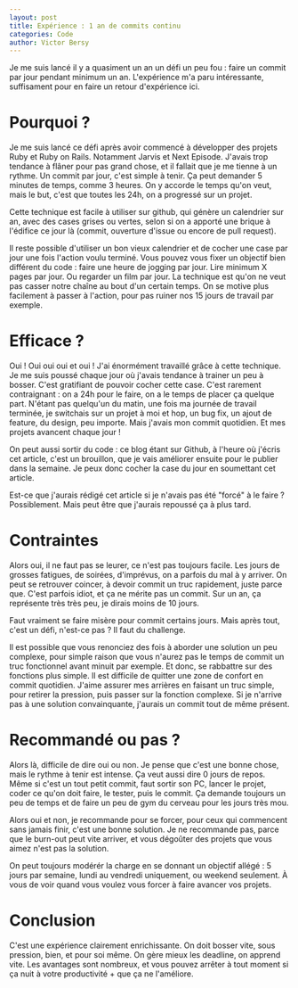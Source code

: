 ```yaml
---
layout: post
title: Expérience : 1 an de commits continu
categories: Code
author: Victor Bersy
---
```


Je me suis lancé il y a quasiment un an un défi un peu fou : faire un commit par jour pendant minimum un an.
L'expérience m'a paru intéressante, suffisament pour en faire un retour d'expérience ici.

# Pourquoi ?

Je me suis lancé ce défi après avoir commencé à développer des projets Ruby et Ruby on Rails. Notamment Jarvis et Next Episode. J'avais trop tendance à flâner pour pas grand chose, et il fallait que je me tienne à un rythme. Un commit par jour, c'est simple à tenir. Ça peut demander 5 minutes de temps, comme 3 heures. On y accorde le temps qu'on veut, mais le but, c'est que toutes les 24h, on a progressé sur un projet.

Cette technique est facile à utiliser sur github, qui génère un calendrier sur an, avec des cases grises ou vertes, selon si on a apporté une brique à l'édifice ce jour là (commit, ouverture d'issue ou encore de pull request).

Il reste possible d'utiliser un bon vieux calendrier et de cocher une case par jour une fois l'action voulu terminé. Vous pouvez vous fixer un objectif bien différent du code : faire une heure de jogging par jour. Lire minimum X pages par jour. Ou regarder un film par jour. La technique est qu'on ne veut pas casser notre chaîne au bout d'un certain temps. On se motive plus facilement à passer à l'action, pour pas ruiner nos 15 jours de travail par exemple.

# Efficace ?

Oui ! Oui oui oui et oui ! J'ai énormément travaillé grâce à cette technique. Je me suis poussé chaque jour où j'avais tendance à trainer un peu à bosser. C'est gratifiant de pouvoir cocher cette case. C'est rarement contraignant : on a 24h pour le faire, on a le temps de placer ça quelque part. N'étant pas quelqu'un du matin, une fois ma journée de travail terminée, je switchais sur un projet à moi et hop, un bug fix, un ajout de feature, du design, peu importe. Mais j'avais mon commit quotidien. Et mes projets avancent chaque jour !

On peut aussi sortir du code : ce blog étant sur Github, à l'heure où j'écris cet article, c'est un brouillon, que je vais améliorer ensuite pour le publier dans la semaine. Je peux donc cocher la case du jour en soumettant cet article.

Est-ce que j'aurais rédigé cet article si je n'avais pas été "forcé" à le faire ? Possiblement. Mais peut être que j'aurais repoussé ça à plus tard.

# Contraintes

Alors oui, il ne faut pas se leurer, ce n'est pas toujours facile. Les jours de grosses fatigues, de soirées, d'imprévus, on a parfois du mal à y arriver. On peut se retrouver coincer, à devoir commit un truc rapidement, juste parce que. C'est parfois idiot, et ça ne mérite pas un commit. Sur un an, ça représente très très peu, je dirais moins de 10 jours.

Faut vraiment se faire misère pour commit certains jours. Mais après tout, c'est un défi, n'est-ce pas ? Il faut du challenge.

Il est possible que vous renonciez des fois à aborder une solution un peu complexe, pour simple raison que vous n'aurez pas le temps de commit un truc fonctionnel avant minuit par exemple. Et donc, se rabbattre sur des fonctions plus simple. Il est difficile de quitter une zone de confort en commit quotidien. J'aime assurer mes arrières en faisant un truc simple, pour retirer la pression, puis passer sur la fonction complexe. Si je n'arrive pas à une solution convainquante, j'aurais un commit tout de même présent.

# Recommandé ou pas ?

Alors là, difficile de dire oui ou non. Je pense que c'est une bonne chose, mais le rythme à tenir est intense. Ça veut aussi dire 0 jours de repos. Même si c'est un tout petit commit, faut sortir son PC, lancer le projet, coder ce qu'on doit faire, le tester, puis le commit. Ça demande toujours un peu de temps et de faire un peu de gym du cerveau pour les jours très mou.

Alors oui et non, je recommande pour se forcer, pour ceux qui commencent sans jamais finir, c'est une bonne solution.
Je ne recommande pas, parce que le burn-out peut vite arriver, et vous dégoûter des projets que vous aimez n'est pas la solution.

On peut toujours modérér la charge en se donnant un objectif allégé : 5 jours par semaine, lundi au vendredi uniquement, ou weekend seulement. À vous de voir quand vous voulez vous forcer à faire avancer vos projets.

# Conclusion

C'est une expérience clairement enrichissante. On doit bosser vite, sous pression, bien, et pour soi même. On gère mieux les deadline, on apprend vite. Les avantages sont nombreux, et vous pouvez arrêter à tout moment si ça nuit à votre productivité + que ça ne l'améliore.
